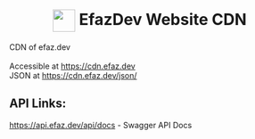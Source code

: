 <h1 align="center"><img align="center" src="https://cdn.efaz.dev/png/logo.png?raw=true" width="40" height="40"> EfazDev Website CDN</h1>

CDN of efaz.dev<br/>
<br/>
Accessible at https://cdn.efaz.dev<br/>
JSON at https://cdn.efaz.dev/json/

## API Links:
https://api.efaz.dev/api/docs - Swagger API Docs<br/>
